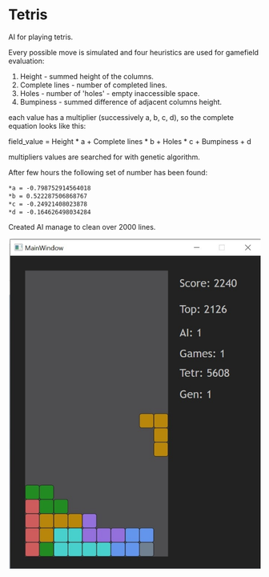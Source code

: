 # Tetris
AI for playing tetris.

Every possible move is simulated and four heuristics are used for gamefield evaluation:
1. Height - summed height of the columns.
2. Complete lines - number of completed lines.
3. Holes - number of 'holes' - empty inaccessible space.
4. Bumpiness - summed difference of adjacent columns height.

each value has a multiplier (successively a, b, c, d), so the complete equation looks like this:

field_value = Height * a + Complete lines * b + Holes * c + Bumpiness + d

multipliers values are searched for with genetic algorithm.

After few hours the following set of number has been found:

    *a = -0.798752914564018
    *b = 0.522287506868767
    *c = -0.24921408023878
    *d = -0.164626498034284

Created AI manage to clean over 2000 lines.

![img1](/imgs/tetris1.jpg)
